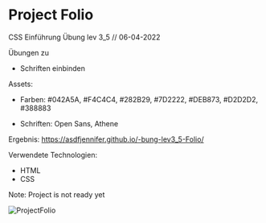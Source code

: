 # Project Folio

CSS Einführung Übung lev 3_5 // 06-04-2022

Übungen zu

- Schriften einbinden

Assets:

- Farben: #042A5A, #F4C4C4, #282B29, #7D2222, #DEB873, #D2D2D2, #388883

- Schriften: Open Sans, Athene

Ergebnis: https://asdfjennifer.github.io/-bung-lev3_5-Folio/

Verwendete Technologien:

- HTML
- CSS

Note: Project is not ready yet

![ProjectFolio](https://user-images.githubusercontent.com/98667941/182251859-9bc377bd-acc8-4b58-9242-6d8411a45c2c.png)
